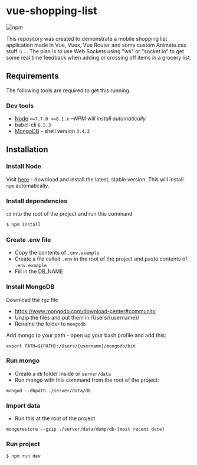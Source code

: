 # vue-shopping-list

![npm][npm-version-image]

This repository was created to demonstrate a mobile shopping list application made in Vue, Vuex, Vue Router and some custom Animate.css stuff :) ... The plan is to use Web Sockets using "ws" or "socket.io" to get some real time feedback when adding or crossing off items in a grocery list.

## Requirements
The following tools are required to get this running.

### Dev tools
* [Node](https://nodejs.org/en/) `>=7.7.0 <=8.1.x` *~NPM will install automatically*
* babel-cli `6.5.3`
* [MongoDB](https://www.mongodb.com/download-center#community) - shell version `3.4.3`

## Installation
### Install Node
Visit [here](https://nodejs.org/en/) - download and install the latest, stable version.
This will install `npm` automatically.

### Install dependencies
`cd` into the root of the project and run this command
```sh
$ npm install
```

### Create .env file
- Copy the contents of `.env.example`
- Create a file called `.env` in the root of the project and paste contents of `.env.exmaple`
- Fill in the DB_NAME

### Install MongoDB
Download the `tgz` file
- https://www.mongodb.com/download-center#community
- Unzip the files and put them in /Users/{username}/
- Rename the folder to `mongodb`

Add mongo to your path - open up your bash profile and add this:

`export PATH=${PATH}:/Users/{username}/mongodb/bin`

### Run mongo
- Create a `db` folder inside or `server/data`
- Run mongo with this command from the root of the project:

`mongod --dbpath ./server/data/db`

### Import data
- Run this at the root of the project

`mongorestore --gzip ./server/data/dump/db-{most recent date}`

### Run project
```sh
$ npm run dev
```

[npm-version-image]: https://img.shields.io/npm/v/npm.svg?maxAge=2592000
